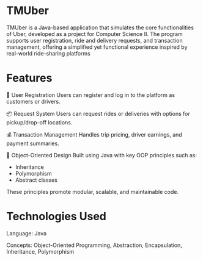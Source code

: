 # TMUber 
TMUber is a Java-based application that simulates the core functionalities of Uber, developed as a project for Computer Science II. The program supports user registration, ride and delivery requests, and transaction management, offering a simplified yet functional experience inspired by real-world ride-sharing platforms

# Features
🚗 User Registration
Users can register and log in to the platform as customers or drivers.

📦 Request System
Users can request rides or deliveries with options for pickup/drop-off locations.

💰 Transaction Management
Handles trip pricing, driver earnings, and payment summaries.

🧱 Object-Oriented Design
Built using Java with key OOP principles such as:

 - Inheritance
 - Polymorphism
 - Abstract classes

These principles promote modular, scalable, and maintainable code.

# Technologies Used
Language: Java

Concepts: Object-Oriented Programming, Abstraction, Encapsulation, Inheritance, Polymorphism

